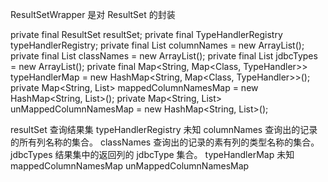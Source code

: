 ResultSetWrapper 是对 ResultSet 的封装

  private final ResultSet resultSet;
  private final TypeHandlerRegistry typeHandlerRegistry;
  private final List<String> columnNames = new ArrayList<String>();
  private final List<String> classNames = new ArrayList<String>();
  private final List<JdbcType> jdbcTypes = new ArrayList<JdbcType>();
  private final Map<String, Map<Class<?>, TypeHandler<?>>> typeHandlerMap = new HashMap<String, Map<Class<?>, TypeHandler<?>>>();
  private Map<String, List<String>> mappedColumnNamesMap = new HashMap<String, List<String>>();
  private Map<String, List<String>> unMappedColumnNamesMap = new HashMap<String, List<String>>();

resultSet 查询结果集
typeHandlerRegistry 未知
columnNames 查询出的记录的所有列名称的集合。
classNames 查询出的记录的素有列的类型名称的集合。
jdbcTypes 结果集中的返回列的 jdbcType 集合。
typeHandlerMap 未知
mappedColumnNamesMap
unMappedColumnNamesMap 